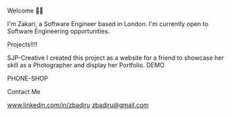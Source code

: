 Welcome 🤝🏾

I'm Zakari, a Software Engineer based in London. I'm currently open to Software Engineering opportunities. 

Projects!!!!

SJP-Creative
I created this project as a website for a friend to showcase her skill as a Photographer and display her Portfolio. DEMO 

PHONE-SHOP

Contact Me

www.linkedin.com/in/zbadiru
zbadiru@gmail.com
